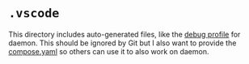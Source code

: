 # `.vscode`

This directory includes auto-generated files, like the [debug profile](launch.json) for daemon. This should be ignored by Git but I also want to provide the [compose.yaml](compose.yaml) so others can use it to also work on daemon.
